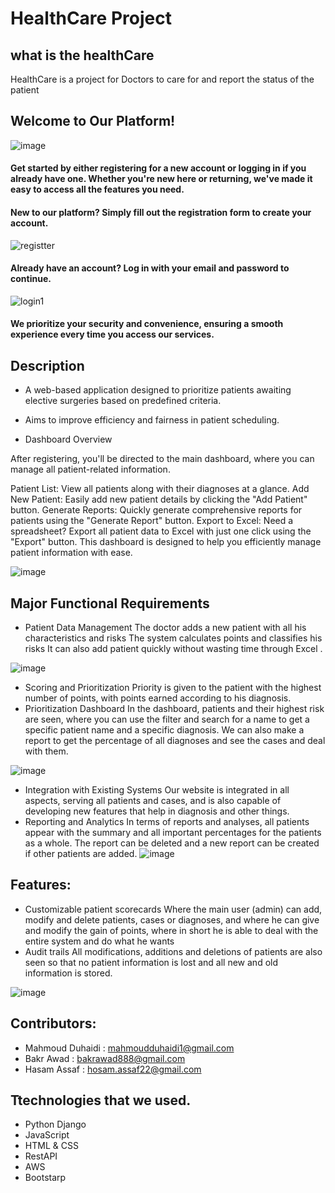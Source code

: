 # HealthCare Project


## what is the healthCare
HealthCare is a project for Doctors to care for and report the status of the patient 

## Welcome to Our Platform!

![image](https://github.com/user-attachments/assets/8f6c9234-f3ae-4530-b73f-56dbf879de9a)

#### Get started by either registering for a new account or logging in if you already have one. Whether you're new here or returning, we've made it easy to access all the features you need.

#### New to our platform? Simply fill out the registration form to create your account.

 ![registter](https://github.com/user-attachments/assets/da472656-f023-4775-9200-848409226c08)

#### Already have an account? Log in with your email and password to continue.

![login1](https://github.com/user-attachments/assets/5b41e1bf-3263-40ab-b943-43d35bbf82e8)

#### We prioritize your security and convenience, ensuring a smooth experience every time you access our services.


## Description
* A web-based application designed to prioritize patients awaiting elective surgeries based on predefined criteria.
* Aims to improve efficiency and fairness in patient scheduling.

* Dashboard Overview

After registering, you'll be directed to the main dashboard, where you can manage all patient-related information.

Patient List: View all patients along with their diagnoses at a glance.
Add New Patient: Easily add new patient details by clicking the "Add Patient" button.
Generate Reports: Quickly generate comprehensive reports for patients using the "Generate Report" button.
Export to Excel: Need a spreadsheet? Export all patient data to Excel with just one click using the "Export" button.
This dashboard is designed to help you efficiently manage patient information with ease.

![image](https://github.com/user-attachments/assets/5998f6be-8d3f-4e65-ad35-f46cd4c9ea31)


## Major Functional Requirements
* Patient Data Management
  The doctor adds a new patient with all his characteristics and risks
  The system calculates points and classifies his risks
  It can also add patient quickly without wasting time through Excel .
  
![image](https://github.com/user-attachments/assets/b3ea1d9f-9ec3-40ad-8a61-0b747c225dac)
* Scoring and Prioritization
  Priority is given to the patient with the highest number of points, with points earned according to his diagnosis.
* Prioritization Dashboard
  In the dashboard, patients and their highest risk are seen, where you can use the filter and search for a name to get a specific patient name and a specific diagnosis.
  We can also make a report to get the percentage of all diagnoses and see the cases and deal with them.
  
![image](https://github.com/user-attachments/assets/6b73efb7-9178-40f4-af01-34f70d86047b)

* Integration with Existing Systems
  Our website is integrated in all aspects, serving all patients and cases, and is also capable of developing new features that help in diagnosis and other things.
* Reporting and Analytics
  In terms of reports and analyses, all patients appear with the summary and all important percentages for the patients as a whole.
  The report can be deleted and a new report can be created if other patients are added.
![image](https://github.com/user-attachments/assets/69b361f3-75db-49a1-84c1-65702d40124f)

## Features:
* Customizable patient scorecards
  Where the main user (admin) can add, modify and delete patients, cases or diagnoses, and where he can give and modify the gain of points, where in short he is able to deal with the entire system and do what he wants
* Audit trails
  All modifications, additions and deletions of patients are also seen so that no patient information is lost and all new and old information is stored.
  
![image](https://github.com/user-attachments/assets/e69bb92f-d84b-428f-8cd2-2710f94a02ca)


## Contributors:
* Mahmoud Duhaidi : mahmoudduhaidi1@gmail.com
* Bakr Awad : bakrawad888@gmail.com
* Hasam Assaf : hosam.assaf22@gmail.com

## Ttechnologies that we used.
* Python Django
* JavaScript
* HTML & CSS
* RestAPI
* AWS
* Bootstarp 
